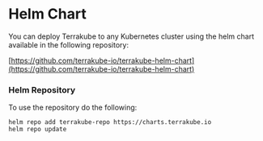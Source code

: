# Helm Chart

You can deploy Terrakube to any Kubernetes cluster using the helm chart available in the following repository:

[https://github.com/terrakube-io/terrakube-helm-chart](https://github.com/terrakube-io/terrakube-helm-chart)

### Helm Repository

To use the repository do the following:

```
helm repo add terrakube-repo https://charts.terrakube.io
helm repo update
```
